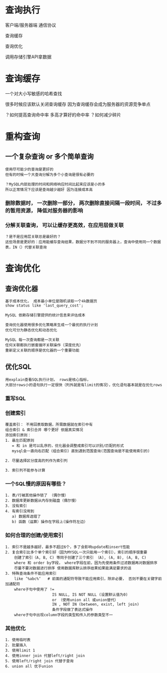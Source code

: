 # 查询执行
   客户端/服务器端 通信协议
   
   查询缓存
   
   查询优化 
   
   调用存储引擎API拿数据

# 查询缓存
  一个对大小写敏感的哈希查找
  
  很多时候应该默认关闭查询缓存
  因为查询缓存会成为服务器的资源竞争单点
  
  ？如何提高查询命中率 多高才算好的命中率
  ？如何减少碎片
  
  

# 重构查询
## 一个复杂查询 or 多个简单查询
    使用尽可能少的查询是更好的
    但有的时候一个大查询分解为多个小查询是很有必要的
    
    ？MySQL内部处理的时间和网络响应时间比起来应该是小的多
    所以正常情况下应该是查询越少越好 因为连接成本高
    
### 删除数据时， 一次删除一部分， 两次删除直接间隔一段时间， 不过多的暂用资源， 降低对服务器的影响

### 分解关联查询， 可以让缓存更高效，在应用层做关联
    ？是不是应用层关联总是最好的？
    这些场景是更好的：应用能缓存查询结果，数据分不到不同的服务器上，查询中使用同一个数据表，IN（）代替关联查询


# 查询优化
## 查询优化器
    基于成本优化， 成本最小单位是随机读取一个4k数据页
    show status like 'last_query_cost';
    
    MySQL 依赖存储引擎提供的统计信息来评估成本
    
    查询优化器使用很多优化策略来生成一个最优的执行计划
    优化可分为静态优化和动态优化
    
    MySQL 每一次查询都是一次关联
    任何关联都执行嵌套循环关联操作（深度优先）
    重新定义关联的顺序是优化器的一个重要功能
    
    
## 优化SQL
    用explain查看SQL执行计划， rows是核心指标，
    大部分rows小的语句执行一定很快（列外就是有limit的情况），优化语句基本就是在优化rows
### 重写SQL
### 创建索引
    覆盖索引： 不用回表取数据，所需数据就在索引中有
    组合索引 & 索引合并 哪个更好 依据真实情况
    添加索引原则：
    1. 最左匹配原则
       = 和 in 是可以乱序的，优化器会调整成索引可以识别/匹配的形式
       mysql会一直向右匹配（组合索引）直到遇到范围查询(范围查询是不能使用索引的)
       
    2. 尽量选择区分度高的列作为索引列
    
    3. 索引列不能参与计算
       
### 一个SQL慢的原因有哪些？
    1. 表/行被其他操作锁了 （偶尔慢）
    2. 数据库更新数据从内存到磁盘（偶尔慢）
    3. 没有索引
    4. 有索引没用到
       a) 数据库选错了
       b) 函数（运算）操作在字段上(操作符左边）

### 如何合理的创建/使用索引
    1. 索引不是越多越好，最多不超过6个，多了会影响update和insert性能
    2. 复合索引比多个单个索引好（因为MYSQL一次只能用一个索引），索引的顺序很重要
        创建了索引（A, B, C) 等同于创建了三个索引 （A), (A, B), (A, B, C)
        where 和 order by字段， where字段在前，因为先使用条件过滤数据再对数据排序
        尽量不要对数据进行排序 使用数据库默认排序结果如果能满足要求的话
    3. 特殊查询条件不能应用索引
        like ’%abc%‘   # 前面的通配符导致不能应用索引，除非必要， 否则不要在关键字前加通配符
        where子句中使用了 !=   
                         IS NULL, IS NOT NULL (设置默认值为0)
                         or （使用union all 或union替代） 
                         IN , NOT IN (between, exist, left join)
                         条件字段做了表达式操作
        where子句中出现column字段的类型和传入的参数类型不一
        
### 其他优化
    1. 使用临时表
    2. 批量插入
    3. 使用limit 1
    4. 使用inner join 代替left/right join
    5. 使用left/right join 代替子查询
    6. union all 优于union
